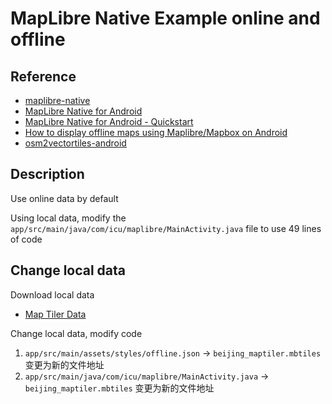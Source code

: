 # MapLibre Native Example online and offline

## Reference

- [maplibre-native](https://github.com/maplibre/maplibre-native/tree/main)
- [MapLibre Native for Android](https://maplibre.org/maplibre-native/android/api/index.html)
- [MapLibre Native for Android - Quickstart](https://maplibre.org/maplibre-native/docs/book/android/getting-started-guide.html)
- [How to display offline maps using Maplibre/Mapbox on Android](https://medium.com/@ty2/how-to-display-offline-maps-using-maplibre-mapbox-39ad0f3c7543)
- [osm2vectortiles-android](https://github.com/roblabs/osm2vectortiles-android)

## Description

Use online data by default

Using local data, modify the `app/src/main/java/com/icu/maplibre/MainActivity.java` file to use 49 lines of code

## Change local data

Download local data

- [Map Tiler Data](https://data.maptiler.com/downloads/planet/)

Change local data, modify code

1. `app/src/main/assets/styles/offline.json` -> `beijing_maptiler.mbtiles` 变更为新的文件地址
2. `app/src/main/java/com/icu/maplibre/MainActivity.java` -> `beijing_maptiler.mbtiles` 变更为新的文件地址
